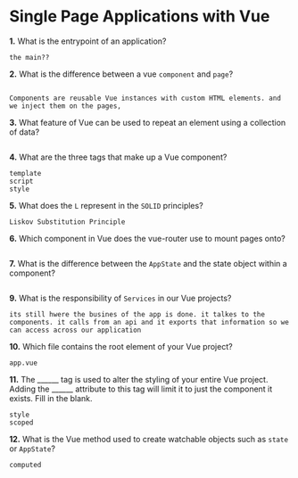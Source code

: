 # Single Page Applications with Vue

**1.** What is the entrypoint of an application?
<!-- enter you answer in the space below -->
```
the main??
```
**2.** What is the difference between a vue `component` and `page`?
<!-- enter you answer in the space below -->
```

Components are reusable Vue instances with custom HTML elements. and we inject them on the pages, 
```
**3.** What feature of Vue can be used to repeat an element using a collection of data?
<!-- enter you answer in the space below -->
```loops? or.. repeat() 

```
**4.** What are the three tags that make up a Vue component?
<!-- enter you answer in the space below -->
```
template 
script
style
```
**5.** What does the `L` represent in the `SOLID` principles?
<!-- enter you answer in the space below -->
```
Liskov Substitution Principle
```
**6.** Which component in Vue does the vue-router use to mount pages onto?
<!-- enter you answer in the space below -->
```onMounted() 

```
**7.** What is the difference between the `AppState` and the state object within a component?
<!-- enter you answer in the space below -->
```

```
**9.** What is the responsibility of `Services` in our Vue projects?
<!-- enter you answer in the space below -->
```
its still hwere the busines of the app is done. it talkes to the components. it calls from an api and it exports that information so we can access across our application
```
**10.** Which file contains the root element of your Vue project?
<!-- enter you answer in the space below -->
```
app.vue
```
**11.** The ______ tag is used to alter the styling of your entire Vue project.  Adding the ______ attribute to this tag will limit it to just the component it exists.  Fill in the blank.
<!-- enter you answer in the space below -->
```
style
scoped
```
**12.** What is the Vue method used to create watchable objects such as `state` or `AppState`?
<!-- enter you answer in the space below -->
```
computed
```